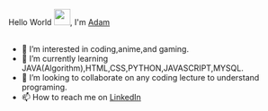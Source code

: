 Hello World <img src="https://github.com/TheDudeThatCode/TheDudeThatCode/blob/master/Assets/wave.gif" width="29px">, I'm [Adam](https://solo.to/methan) 
<br />
<br />
- 👀 I’m interested in coding,anime,and gaming.
- 🌱 I’m currently learning JAVA(Algorithm),HTML,CSS,PYTHON,JAVASCRIPT,MYSQL.
- 💞️ I’m looking to collaborate on any coding lecture to understand programing.
- 📫 How to reach me on [LinkedIn](https://www.linkedin.com/in/adam-khabisa-4a9677279/)


<!---
methan6427/methan6427 is a ✨ special ✨ repository because its `README.md` (this file) appears on your GitHub profile.
You can click the Preview link to take a look at your changes.
--->
